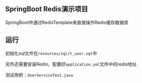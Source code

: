 ## SpringBoot Redis演示项目

SpringBoot中通过RedisTemplate来直接操作Redis缓存数据库

## 运行

初始化sql文件在`resources/sql/t_user.sql`中

另外还需要安装Redis，配置好`application.yml`文件中的redis地址

测试用例：`UserServiceTest.java`

